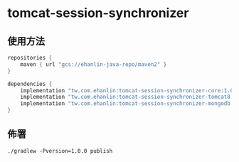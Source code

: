 # tomcat-session-synchronizer

## 使用方法
```groovy
repositories {
    maven { url "gcs://ehanlin-java-repo/maven2" }
}

dependencies {
    implementation "tw.com.ehanlin:tomcat-session-synchronizer-core:1.0.0"
    implementation "tw.com.ehanlin:tomcat-session-synchronizer-tomcat8:1.0.0"
    implementation "tw.com.ehanlin:tomcat-session-synchronizer-mongodb:1.0.0"
}
```

## 佈署
```shell
./gradlew -Pversion=1.0.0 publish
```